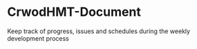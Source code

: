 # CrwodHMT-Document
Keep track of progress, issues and schedules during the weekly development process
